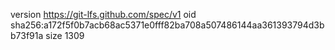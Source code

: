 version https://git-lfs.github.com/spec/v1
oid sha256:a172f5f0b7acb68ac5371e0fff82ba708a507486144aa361393794d3bb73f91a
size 1309
